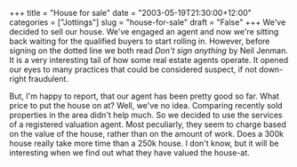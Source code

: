 +++
title = "House for sale"
date = "2003-05-19T21:30:00+12:00"
categories = ["Jottings"]
slug = "house-for-sale"
draft = "False"
+++
We've decided to sell our house. We've engaged an agent and now we're
sitting back waiting for the qualified buyers to start rolling in.
However, before signing on the dotted line we both read _Don't sign
anything_ by Neil Jenman. It is a very interesting tail of how some
real estate agents operate. It opened our eyes to many practices that
could be considered suspect, if not down-right fraudulent.

But, I'm happy to report, that our agent has been pretty good so far.
What price to put the house on at? Well, we've no idea. Comparing
recently sold properties in the area didn't help much. So we decided
to use the services of a registered valuation agent. Most peculiarly,
they seem to charge based on the value of the house, rather than on the amount
of work. Does a 300k house really take more time than a 250k house. I don't
know, but it will be interesting when we find out what they have valued the
house-at.

